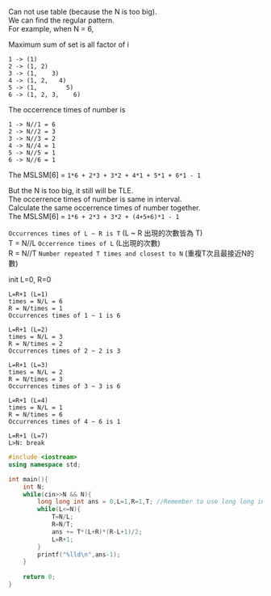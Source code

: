 Can not use table (because the N is too big).  
We can find the regular pattern.  
For example, when N = 6,   

Maximum sum of set is all factor of i
```
1 -> (1)          
2 -> (1, 2)  
3 -> (1,    3)  
4 -> (1, 2,   4)  
5 -> (1,        5)
6 -> (1, 2, 3,    6)
```

The occerrence times of number is  
```
1 -> N//1 = 6        
2 -> N//2 = 3
3 -> N//3 = 2
4 -> N//4 = 1
5 -> N//5 = 1
6 -> N//6 = 1
```

The MSLSM[6] = `1*6 + 2*3 + 3*2 + 4*1 + 5*1 + 6*1 - 1`   

But the N is too big, it still will be TLE.   
The occerrence times of number is same in interval.  
Calculate the same occerrence times of number together.    
The MSLSM[6] = `1*6 + 2*3 + 3*2 + (4+5+6)*1 - 1`   

`Occurrences times of L ~ R is T` (L ~ R 出現的次數皆為 T)    
T = N//L `Occerrence times of L` (L出現的次數)    
R = N//T `Number repeated T times and closest to N` (重複T次且最接近N的數)   

init L=0, R=0
```
L=R+1 (L=1)
times = N/L = 6
R = N/times = 1
Occurrences times of 1 ~ 1 is 6
```

```
L=R+1 (L=2)
times = N/L = 3
R = N/times = 2
Occurrences times of 2 ~ 2 is 3
```

```
L=R+1 (L=3)
times = N/L = 2
R = N/times = 3
Occurrences times of 3 ~ 3 is 6
```

```
L=R+1 (L=4)
times = N/L = 1
R = N/times = 6
Occurrences times of 4 ~ 6 is 1
```

```
L=R+1 (L=7)
L>N: break
```

```cpp
#include <iostream>
using namespace std;

int main(){
	int N;
	while(cin>>N && N){
		long long int ans = 0,L=1,R=1,T; //Remember to use long long int!
		while(L<=N){	
			T=N/L;
			R=N/T;
			ans += T*(L+R)*(R-L+1)/2;
			L=R+1;
		}
		printf("%lld\n",ans-1);
	}
	
	return 0;
}

```
